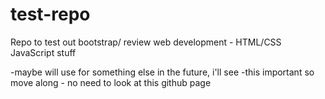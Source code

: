 # test-repo

Repo to test out bootstrap/ review web development - HTML/CSS JavaScript stuff

-maybe will use for something else in the future, i'll see
-this important so move along - no need to look at this github page
